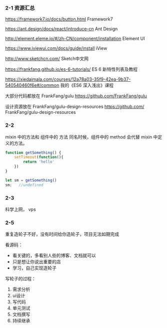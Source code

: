 ### 2-1 资源汇总

https://framework7.io/docs/button.html  Framework7

https://ant.design/docs/react/introduce-cn Ant Design

http://element.eleme.io/#/zh-CN/component/installation Element UI

https://www.iviewui.com/docs/guide/install iView

http://www.sketchcn.com/ Sketch中文网

https://frankfang.github.io/es-6-tutorials/ ES 6 新特性列表及教程

https://xiedaimala.com/courses/12a78a03-35f9-42ea-9b37-540540460f6e#/common 我的《ES6 深入浅出》课程

大部分代码都放在 FrankFang/gulu  https://github.com/FrankFang/gulu

设计资源放在 FrankFang/gulu-design-resources https://github.com/
FrankFang/gulu-design-resources


### 2-2


mixin 中的方法和 组件中的 方法 同名时候，组件中的 method 会代替 mixin 中定义的方法。


```js
function getSomething() {
	setTimeout(function(){
		return 'hello'
	})
}

let sm = getSomething()
sm;   //undefined
```


### 2-3

科学上网， vps



### 2-5

重复造轮子不好，没有时间给你造轮子，项目无法如期完成

看源码：	

- 看关键的，多看别人些的博客、文档就可以	
- 只是想让你说出重要的店
-  学习，自己实现造轮子	
  	

写轮子的过程：

1. 需求分析
2. ui设计
3. 写代码
4. 单元测试
5. 文档撰写
6. 持续继承
   	

